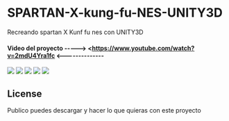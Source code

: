 
# SPARTAN-X-kung-fu-NES-UNITY3D

Recreando spartan X Kunf fu nes con UNITY3D

#### Video del proyecto ----->  <https://www.youtube.com/watch?v=2mdU4Yra1fc   <--------------

<a href='https://drive.google.com/file/d/1SD7VPuX7f9SRpWFiL97-6e3e9fU_Lci8/view?usp=drive_open&amp;usp=embed_facebook&source=ctrlq.org'><img src='https://lh3.googleusercontent.com/DLaFKm9OUnbcWGkFpCFzWsAQLkVa8BxWasEnoU7_ZWboX1BEL4PoRXDVRRE=w2400' /></a>
<a href='https://drive.google.com/file/d/1qHjq_Y0sVqdQi1M0V3TT-5LDpo0n6GIs/view?usp=drive_open&amp;usp=embed_facebook&source=ctrlq.org'><img src='https://lh5.googleusercontent.com/4s9qGAvkSiXAbESK_oTRY8mkMiHIwtVcqvC8KDlVudJnl-JxeaR2PbtsfwI=w2400' /></a>
<a href='https://drive.google.com/file/d/1_rxIndw6UEq47icjtiYOO-lO3GkjPre2/view?usp=drive_open&amp;usp=embed_facebook&source=ctrlq.org'><img src='https://lh4.googleusercontent.com/xnWXZOCfPkBS_SCjMq0er5j7HFPQx5VQma9dqpU5H5QDx9fzobGzpaJCPi8=w2400' /></a>
<a href='https://drive.google.com/file/d/1_nlGNxq-f1wQCQ8XtGxL6bZlU9XAS0ez/view?usp=drive_open&amp;usp=embed_facebook&source=ctrlq.org'><img src='https://lh3.googleusercontent.com/U4JzsZUEA6pV6p36XFJS9jPG5lSAW2Sfq1DsJlj6RPQSOaCZe4Z_IpuhCMk=w2400' /></a>
<a href='https://drive.google.com/file/d/1m0auTMAK5F_Jsj1MbXEmU-UPew51P50R/view?usp=drive_open&amp;usp=embed_facebook&source=ctrlq.org'><img src='https://lh4.googleusercontent.com/kBkGBya-lMGiLyeS9TqPW4IsMnZ7INiKEHcMQMchFL-nfwdwAXLFfvmlcMQ=w2400' /></a>

## License
Publico puedes descargar y hacer lo que quieras con este proyecto
